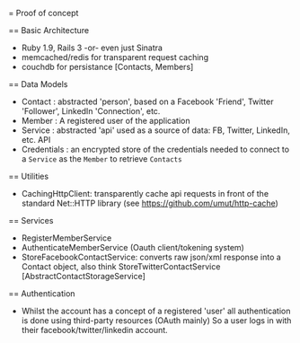 = Proof of concept

== Basic Architecture
- Ruby 1.9, Rails 3 -or- even just Sinatra
- memcached/redis for transparent request caching
- couchdb for persistance [Contacts, Members]

== Data Models
- Contact : abstracted 'person', based on a Facebook 'Friend', Twitter 'Follower', LinkedIn 'Connection', etc.
- Member : A registered user of the application
- Service : abstracted 'api' used as a source of data: FB, Twitter, LinkedIn, etc. API
- Credentials : an encrypted store of the credentials needed to connect to a `Service` as the `Member` to retrieve `Contacts` 

== Utilities
- CachingHttpClient: transparently cache api requests in front of the standard Net::HTTP library (see https://github.com/umut/http-cache)

== Services
- RegisterMemberService
- AuthenticateMemberService (Oauth client/tokening system)
- StoreFacebookContactService: converts raw json/xml response into a Contact object, also think StoreTwitterContactService  [AbstractContactStorageService]


== Authentication
- Whilst the account has a concept of a registered 'user' all authentication is done using third-party resources (OAuth mainly) So a user logs in with their facebook/twitter/linkedin account.
